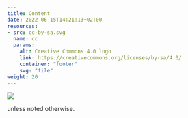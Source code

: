 ```yaml
---
title: Content
date: 2022-06-15T14:21:13+02:00
resources:
- src: cc-by-sa.svg
  name: cc
  params:
    alt: Creative Commons 4.0 logo
    link: https://creativecommons.org/licenses/by-sa/4.0/
    container: "footer"
    svg: "file"
weight: 20
---
```


![](cc)

unless noted otherwise.

